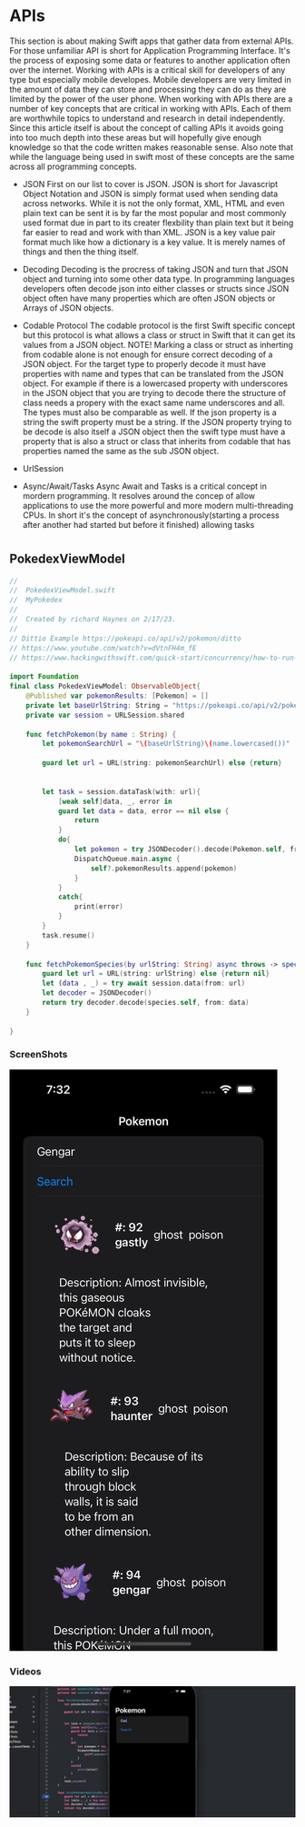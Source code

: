 # APIs

This section is about making Swift apps that gather data from external APIs. For those unfamiliar API is short for Application Programming Interface. It's the process of exposing some data or features to another application often over the internet. Working with APIs is a critical skill for developers of any type but especially mobile developes. Mobile developers are very limited in the amount of data they can store and processing they can do as they are limited by the power of the user phone. 
When working with APIs there are a number of key concepts that are critical in working with APIs. Each of them are worthwhile topics to understand and research in detail independently. Since this article itself is about the concept of calling APIs it avoids going into too much depth into these areas but will hopefully give enough knowledge so that the code written makes reasonable sense. Also note that while the language being used in swift most of these concepts are the same across all programming concepts.

* JSON
First on our list to cover is JSON. JSON is short for Javascript Object Notation and JSON is simply format used when sending data across networks. While it is not the only format, XML, HTML and even plain text can be sent it is by far the most popular and most commonly used format due in part to its creater flexbility than plain text but it being far easier to read and work with than XML. JSON is a key value pair format much like how a dictionary is a key value. It is merely names of things and then the thing itself.

* Decoding
Decoding is the procress of taking JSON and turn that JSON object and turning into some other data type. In programming languages developers often decode json into either classes or structs since JSON object often have many properties which are often JSON objects or Arrays of JSON objects.
* Codable Protocol
The codable protocol is the first Swift specific concept but this protocol is what allows a class or struct in Swift that it can get its values from a JSON object. 
NOTE! Marking a class or struct as inherting from codable alone is not enough for ensure correct decoding of a JSON object. For the target type to properly decode it must have properties with name and types that can be translated from the JSON object. For example if there is a lowercased property with underscores in the JSON object that you are trying to decode there the structure of class needs a propery with the exact same name underscores and all. The types must also be comparable as well. If the json property is a string the swift property must be a string. If the JSON property trying to be decode is also itself a JSON object then the swift type must have a property that is also a struct or class that inherits from codable that has properties named the same as the sub JSON object.

* UrlSession
* Async/Await/Tasks
Async Await and Tasks is a critical concept in mordern programming. It resolves around the concep of allow applications to use the more powerful and more modern multi-threading CPUs. In short it's the concept of asynchronously(starting a process after another had started but before it finished) allowing tasks

# 
## PokedexViewModel
```swift
//
//  PokedexViewModel.swift
//  MyPokedex
//
//  Created by richard Haynes on 2/17/23.
//
// Dittio Example https://pokeapi.co/api/v2/pokemon/ditto
// https://www.youtube.com/watch?v=dVtnFH4m_fE
// https://www.hackingwithswift.com/quick-start/concurrency/how-to-run-tasks-using-swiftuis-task-modifier

import Foundation
final class PokedexViewModel: ObservableObject{
    @Published var pokemonResults: [Pokemon] = []
    private let baseUrlString: String = "https://pokeapi.co/api/v2/pokemon/"
    private var session = URLSession.shared
    
    func fetchPokemon(by name : String) {
        let pokemonSearchUrl = "\(baseUrlString)\(name.lowercased())"
        
        guard let url = URL(string: pokemonSearchUrl) else {return}
        
        
        let task = session.dataTask(with: url){
            [weak self]data, _, error in
            guard let data = data, error == nil else {
                return
            }
            do{
                let pokemon = try JSONDecoder().decode(Pokemon.self, from: data)
                DispatchQueue.main.async {
                    self?.pokemonResults.append(pokemon)
                }
            }
            catch{
                print(error)
            }
        }
        task.resume()
    }
    
    func fetchPokemonSpecies(by urlString: String) async throws -> species?{
        guard let url = URL(string: urlString) else {return nil}
        let (data , _) = try await session.data(from: url)
        let decoder = JSONDecoder()
        return try decoder.decode(species.self, from: data)
    }
    
}

```
### ScreenShots
![MainPage](Images/PokedexSimulatorScreenShot.png) 

### Videos
![MenuPage](Images/PokedexApiDemo.gif)